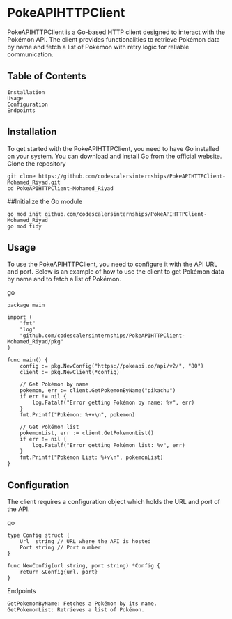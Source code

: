 # PokeAPIHTTPClient

PokeAPIHTTPClient is a Go-based HTTP client designed to interact with the Pokémon API. The client provides functionalities to retrieve Pokémon data by name and fetch a list of Pokémon with retry logic for reliable communication.
## Table of Contents

    Installation
    Usage
    Configuration
    Endpoints
 
## Installation

To get started with the PokeAPIHTTPClient, you need to have Go installed on your system. You can download and install Go from the official website.
Clone the repository



    git clone https://github.com/codescalersinternships/PokeAPIHTTPClient-Mohamed_Riyad.git
    cd PokeAPIHTTPClient-Mohamed_Riyad

##Initialize the Go module



    go mod init github.com/codescalersinternships/PokeAPIHTTPClient-Mohamed_Riyad
    go mod tidy

## Usage

To use the PokeAPIHTTPClient, you need to configure it with the API URL and port. Below is an example of how to use the client to get Pokémon data by name and to fetch a list of Pokémon.

go

    package main
    
    import (
        "fmt"
        "log"
        "github.com/codescalersinternships/PokeAPIHTTPClient-Mohamed_Riyad/pkg"
    )
    
    func main() {
        config := pkg.NewConfig("https://pokeapi.co/api/v2/", "80")
        client := pkg.NewClient(*config)
    
        // Get Pokémon by name
        pokemon, err := client.GetPokemonByName("pikachu")
        if err != nil {
            log.Fatalf("Error getting Pokémon by name: %v", err)
        }
        fmt.Printf("Pokémon: %+v\n", pokemon)
    
        // Get Pokémon list
        pokemonList, err := client.GetPokemonList()
        if err != nil {
            log.Fatalf("Error getting Pokémon list: %v", err)
        }
        fmt.Printf("Pokémon List: %+v\n", pokemonList)
    }

## Configuration

The client requires a configuration object which holds the URL and port of the API.

go

    type Config struct {
        Url  string // URL where the API is hosted
        Port string // Port number
    }
    
    func NewConfig(url string, port string) *Config {
        return &Config{url, port}
    }

Endpoints

    GetPokemonByName: Fetches a Pokémon by its name.
    GetPokemonList: Retrieves a list of Pokémon.
